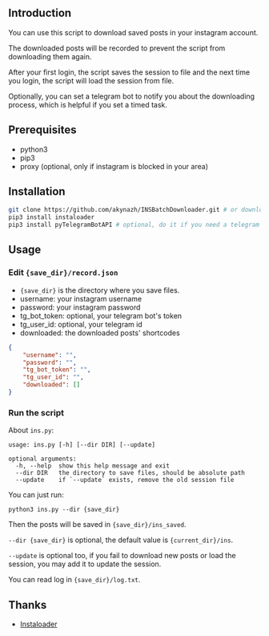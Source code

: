 ## Introduction

You can use this script to download saved posts in your instagram account.

The downloaded posts will be recorded to prevent the script from downloading them again.

After your first login, the script saves the session to file and the next time you login, the script will load the session from file.

Optionally, you can set a telegram bot to notify you about the downloading process, which is helpful if you set a timed task.

## Prerequisites

- python3
- pip3
- proxy (optional, only if instagram is blocked in your area)

## Installation

```bash
git clone https://github.com/akynazh/INSBatchDownloader.git # or download this repo
pip3 install instaloader
pip3 install pyTelegramBotAPI # optional, do it if you need a telegram bot to notify you
```

## Usage

### Edit `{save_dir}/record.json`

- `{save_dir}` is the directory where you save files.
- username: your instagram username
- password: your instagram password
- tg_bot_token: optional, your telegram bot's token
- tg_user_id: optional, your telegram id
- downloaded: the downloaded posts' shortcodes

```json
{
    "username": "", 
    "password": "", 
    "tg_bot_token": "", 
    "tg_user_id": "", 
    "downloaded": []
}
```

### Run the script

About `ins.py`:

```
usage: ins.py [-h] [--dir DIR] [--update]

optional arguments:
  -h, --help  show this help message and exit
  --dir DIR   the directory to save files, should be absolute path
  --update    if `--update` exists, remove the old session file
```

You can just run:

```
python3 ins.py --dir {save_dir}
```

Then the posts will be saved in `{save_dir}/ins_saved`.

`--dir {save_dir}` is optional, the default value is `{current_dir}/ins`.

`--update` is optional too, if you fail to download new posts or load the session, you may add it to update the session.

You can read log in `{save_dir}/log.txt`.

## Thanks

- [Instaloader](https://github.com/instaloader/instaloader)
